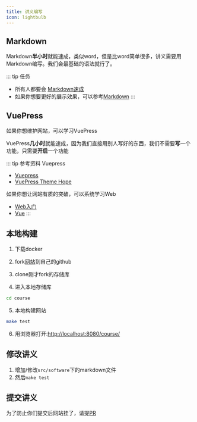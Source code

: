```yaml
---
title: 讲义编写
icon: lightbulb
---
```


## Markdown

Markdown**半小时**就能速成，类似word，但是比word简单很多，讲义需要用Markdown编写。我们会最基础的语法就行了。

::: tip 任务
 - 所有人都要会 [Markdown速成](https://theme-hope.vuejs.press/zh/cookbook/markdown/)
 - 如果你想要更好的展示效果，可以参考[Markdown](https://theme-hope.vuejs.press/zh/guide/intro/markdown.html)
:::

## VuePress

如果你想维护网站，可以学习VuePress

VuePress**几小时**就能速成，因为我们直接用别人写好的东西，我们不需要**写**一个功能，只需要**开启**一个功能

::: tip 参考资料
Vuepress
  - [Vuepress](https://vuepress.vuejs.org/zh/guide/introduction.html)
  - [VuePress Theme Hope](https://theme-hope.vuejs.press/zh/get-started/)

如果你想让网站有质的突破，可以系统学习Web
  * [Web入门](https://developer.mozilla.org/zh-CN/docs/Learn/Getting_started_with_the_web)
  * [Vue](https://cn.vuejs.org/guide/introduction.html)
:::

## 本地构建
1. 下载docker

2. fork[网站](https://github.com/cyh834/course)到自己的github

3. clone刚才fork的存储库

4. 进入本地存储库
``` bash
cd course
``` 
5. 本地构建网站
``` bash
make test
```
6. 用浏览器打开:[http://localhost:8080/course/](http://localhost:8080/course/)

## 修改讲义
1. 增加/修改`src/software`下的markdown文件
2. 然后`make test`

## 提交讲义

为了防止你们提交后网站挂了，请提[PR](https://blog.csdn.net/qq_33429968/article/details/62219783)